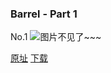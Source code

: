 ### Barrel - Part 1
No.1
![图片不见了~~~](https://imgs.xkcd.com/comics/barrel_cropped_(1).jpg)

[原址](https://xkcd.com//1) [下载](https://imgs.xkcd.com/comics/barrel_cropped_(1).jpg)

